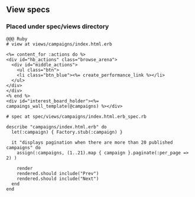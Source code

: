 <!SLIDE full-page>

## View specs ##

### Placed under spec/views directory ###



    @@@ Ruby
    # view at views/campaigns/index.html.erb
    
    <%= content_for :actions do %>
    <div id="hb_actions" class="browse_arena">
      <div id="middle_actions">
        <ul class="btn">
        <li class="btn_blue"><%= create_performance_link %></li>
      </ul>
    </div>
    </div>
    <% end %>
    <div id="interest_board_holder"><%= campaings_wall_template(@campaigns) %></div>
    
    # spec at spec/views/campaigns/index.html.erb_spec.rb
    
    describe "campaigns/index.html.erb" do
      let(:campaign) { Factory.stub(:campaign) }
      
      it "displays pagination when there are more than 20 published campaigns" do
        assign(:campaigns, (1..21).map { campaign }.paginate(:per_page => 2) )
    
        render
        rendered.should include("Prev")
        rendered.should include("Next")
      end
    end